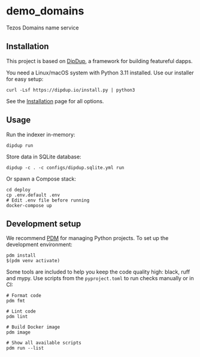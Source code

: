 # demo_domains

Tezos Domains name service

## Installation

This project is based on [DipDup](https://dipdup.io), a framework for building featureful dapps.

You need a Linux/macOS system with Python 3.11 installed. Use our installer for easy setup:

```shell
curl -Lsf https://dipdup.io/install.py | python3
```

See the [Installation](https://dipdup.io/docs/installation) page for all options.

## Usage

Run the indexer in-memory:

```shell
dipdup run
```

Store data in SQLite database:

```shell
dipdup -c . -c configs/dipdup.sqlite.yml run
```

Or spawn a Compose stack:

```shell
cd deploy
cp .env.default .env
# Edit .env file before running
docker-compose up
```

## Development setup

We recommend [PDM](https://pdm.fming.dev/latest/) for managing Python projects. To set up the development environment:

```shell
pdm install
$(pdm venv activate)
```

Some tools are included to help you keep the code quality high: black, ruff and mypy. Use scripts from the `pyproject.toml` to run checks manually or in CI:

```shell
# Format code
pdm fmt

# Lint code
pdm lint

# Build Docker image
pdm image

# Show all available scripts
pdm run --list
```